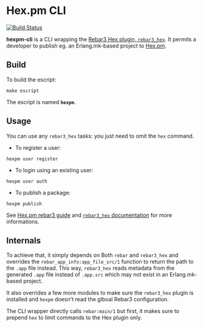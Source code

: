 # Hex.pm CLI

[![Build Status](https://travis-ci.org/rabbitmq/hexpm-cli.svg?branch=master)](https://travis-ci.org/rabbitmq/hexpm-cli)

**hexpm-cli** is a CLI wrapping the [Rebar3 Hex plugin,
`rebar3_hex`](https://github.com/hexpm/rebar3_hex). It permits
a developer to publish eg. an Erlang.mk-based project to
[Hex.pm](https://hex.pm/).

## Build

To build the escript:

```
make escript
```

The escript is named **`hexpm`**.

## Usage

You can use any `rebar3_hex` tasks: you just need to omit the `hex`
command.

* To register a user:

 ```
 hexpm user register
 ```

* To login using an existing user:

 ```
 hexpm user auth
 ```

* To publish a package:

 ```
 hexpm publish
 ```

See [Hex.pm rebar3
guide](https://hex.pm/docs/rebar3_publish) and [`rebar3_hex`
documentation](https://www.rebar3.org/v3.0/docs/hex-package-management)
for more informations.

## Internals

To achieve that, it simply depends on Both `rebar` and `rebar3_hex` and
overrides the `rebar_app_info:app_file_src/1` function to return the
path to the `.app` file instead. This way, `rebar3_hex` reads metadata
from the generated `.app` file instead of `.app.src` which may not exist
in an Erlang.mk-based project.

It also overrides a few more modules to make sure the `rebar3_hex`
plugin is installed and `hexpm` doesn't read the glboal Rebar3
configuration.

The CLI wrapper directly calls `rebar:main/1` but first, it makes sure
to prepend `hex` to limit commands to the Hex plugin only.
